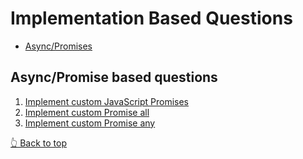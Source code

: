 # Implementation Based Questions

- [Async/Promises](#asyncpromise-based-questions)

## Async/Promise based questions

1. [Implement custom JavaScript Promises](https://github.com/subrat611/frontend-interview-questions/tree/master/implementation/implemet-custom-javascript-promises)
2. [Implement custom Promise all]()
3. [Implement custom Promise any]()

[👆️ Back to top](#implementation-based-questions)
